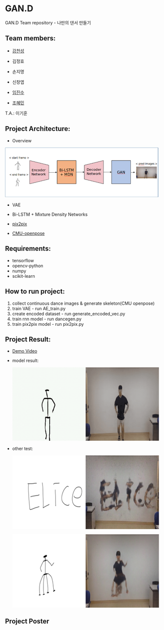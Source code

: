 # GAN.D
GAN.D Team repository - 나만의 댄서 만들기

## Team members:

* [강천성](https://github.com/kcs93023)

* 김정효

* 손지명

* 신창엽

* [임진수](https://github.com/Jinsu-L)

* [조혜민](https://github.com/pkh091)

T.A.: 이기훈

## Project Architecture:

  * Overview

  ![model](./asset/overview.png)

  * VAE

  * Bi-LSTM + Mixture Density Networks

  * [pix2pix](https://affinelayer.com/pixsrv/)

  * [CMU-openpose](https://github.com/CMU-Perceptual-Computing-Lab/openpose)

## Requirements:

* tensorflow
* opencv-python
* numpy
* scikit-learn

## How to run project:
  1. collect continuous dance images & generate skeleton(CMU openpose)
  2. train VAE - run AE_train.py
  3. create encoded dataset - run generate_encoded_vec.py
  4. train rnn model - run dancegen.py
  5. train pix2pix model - run pix2pix.py

## Project Result:
 
 * [Demo Video](https://www.youtube.com/watch?v=9FTgGdgzsBI&feature=youtu.be) 

 * model result:
 
   ![model](./asset/result.gif)

 * other test:
 
   ![model](./asset/elice_word.png)
 
   ![model](./asset/octopus.png)

## Project Poster





